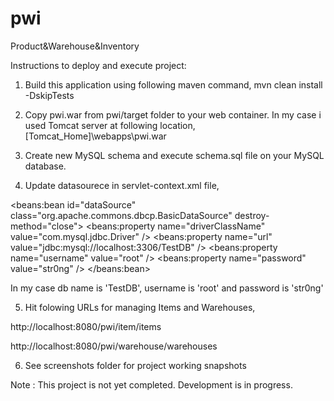 # pwi
Product&amp;Warehouse&amp;Inventory

Instructions to deploy and execute project:

1) Build this application using following maven command,
mvn clean install -DskipTests

2) Copy pwi.war from pwi/target folder to your web container. In my case i used Tomcat server at following location,
 [Tomcat_Home]\webapps\pwi.war
 
3) Create new MySQL schema and execute schema.sql file on your MySQL database.

4) Update datasourece in servlet-context.xml file,

<beans:bean id="dataSource" class="org.apache.commons.dbcp.BasicDataSource"
		destroy-method="close">
	<beans:property name="driverClassName" value="com.mysql.jdbc.Driver" />
	<beans:property name="url"
		value="jdbc:mysql://localhost:3306/TestDB" />
	<beans:property name="username" value="root" />
	<beans:property name="password" value="str0ng" />
</beans:bean>
  
In my case db name is 'TestDB', username is 'root' and password is 'str0ng'

5) Hit folowing URLs for managing Items and Warehouses,

http://localhost:8080/pwi/item/items

http://localhost:8080/pwi/warehouse/warehouses

6) See screenshots folder for project working snapshots

Note : This project is not yet completed. Development is in progress.






